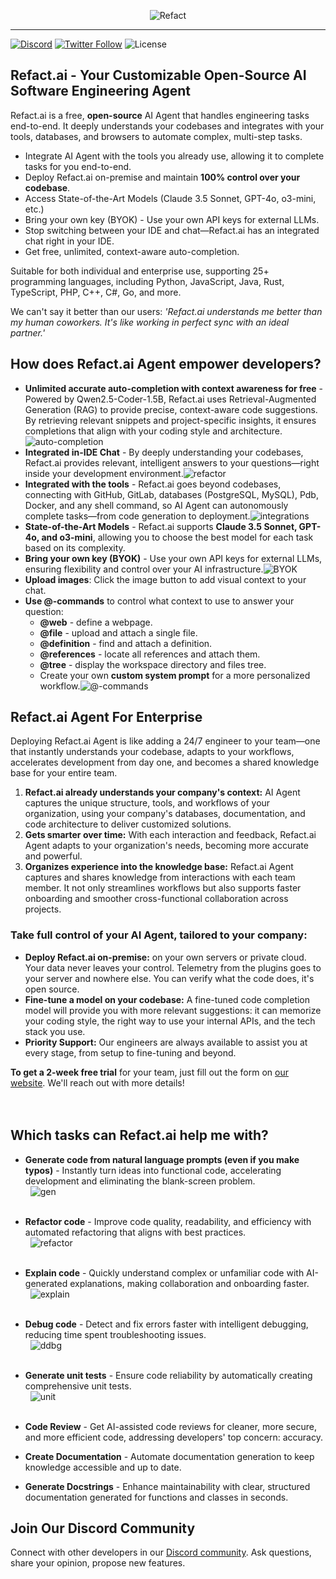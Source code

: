 <p align="center">
  <img alt="Refact" src="https://github.com/user-attachments/assets/190a9e7b-fd0b-4546-9213-1f5571346c8b"/>
</p>

---

[![Discord](https://img.shields.io/discord/1037660742440194089?logo=discord&label=Discord&link=https%3A%2F%2Fsmallcloud.ai%2Fdiscord)](https://smallcloud.ai/discord)
[![Twitter Follow](https://img.shields.io/twitter/follow/refact_ai)](https://twitter.com/intent/follow?screen_name=refact_ai)
![License](https://img.shields.io/github/license/smallcloudai/refact-vscode)

## Refact.ai - Your Customizable Open-Source AI Software Engineering Agent

Refact.ai is a free, **open-source** AI Agent that handles engineering tasks end-to-end. It deeply understands your codebases and integrates with your tools, databases, and browsers to automate complex, multi-step tasks.

- Integrate AI Agent with the tools you already use, allowing it to complete tasks for you end-to-end.
- Deploy Refact.ai on-premise and maintain **100% control over your codebase**.
- Access State-of-the-Art Models (Claude 3.5 Sonnet, GPT-4o, o3-mini, etc.)
- Bring your own key (BYOK) - Use your own API keys for external LLMs.
- Stop switching between your IDE and chat—Refact.ai has an integrated chat right in your IDE.
- Get free, unlimited, context-aware auto-completion.

Suitable for both individual and enterprise use, supporting 25+ programming languages, including Python, JavaScript, Java, Rust, TypeScript, PHP, C++, C#, Go, and more.

We can't say it better than our users: *'Refact.ai understands me better than my human coworkers. It's like working in perfect sync with an ideal partner.'*

## How does Refact.ai Agent empower developers?

- **Unlimited accurate auto-completion with context awareness for free** - Powered by Qwen2.5-Coder-1.5B, Refact.ai uses Retrieval-Augmented Generation (RAG) to provide precise, context-aware code suggestions. By retrieving relevant snippets and project-specific insights, it ensures completions that align with your coding style and architecture.![auto-completion](https://github.com/user-attachments/assets/0ffab638-c807-4863-8d62-a663b1459805)
- **Integrated in-IDE Chat** - By deeply understanding your codebases, Refact.ai provides relevant, intelligent answers to your questions—right inside your development environment.![refactor](https://github.com/user-attachments/assets/e7b2e779-85c5-46a0-99ad-ea909a69ddc7)
- **Integrated with the tools** - Refact.ai goes beyond codebases, connecting with GitHub, GitLab, databases (PostgreSQL, MySQL), Pdb, Docker, and any shell command, so AI Agent can autonomously complete tasks—from code generation to deployment.![integrations](https://github.com/user-attachments/assets/daf8d0ee-0a54-4aa8-82e5-f968fded0c7a)
- **State-of-the-Art Models** - Refact.ai supports **Claude 3.5 Sonnet, GPT-4o, and o3-mini**, allowing you to choose the best model for each task based on its complexity.
- **Bring your own key (BYOK)** - Use your own API keys for external LLMs, ensuring flexibility and control over your AI infrastructure.![BYOK](https://github.com/user-attachments/assets/44e416f7-fb4d-4846-a1e0-1b7da32c2c75)
- **Upload images**: Click the image button to add visual context to your chat.
- **Use @-commands** to control what context to use to answer your question:
    - **@web** - define a webpage.
    - **@file** - upload and attach a single file.
    - **@definition** - find and attach a definition.
    - **@references** - locate all references and attach them.
    - **@tree** - display the workspace directory and files tree.
    - Create your own **custom system prompt** for a more personalized workflow.![@-commands](https://github.com/user-attachments/assets/28e1db76-3490-4195-a3e0-de30496239a9)

## Refact.ai Agent For Enterprise
Deploying Refact.ai Agent is like adding a 24/7 engineer to your team—one that instantly understands your codebase, adapts to your workflows, accelerates development from day one, and becomes a shared knowledge base for your entire team.

1. **Refact.ai already understands your company's context:** AI Agent captures the unique structure, tools, and workflows of your organization, using your company's databases, documentation, and code architecture to deliver customized solutions.
2. **Gets smarter over time:** With each interaction and feedback, Refact.ai Agent adapts to your organization's needs, becoming more accurate and powerful.
3. **Organizes experience into the knowledge base:** Refact.ai Agent captures and shares knowledge from interactions with each team member. It not only streamlines workflows but also supports faster onboarding and smoother cross-functional collaboration across projects.

### Take full control of your AI Agent, tailored to your company:
- **Deploy Refact.ai on-premise:** on your own servers or private cloud. Your data never leaves your control. Telemetry from the plugins goes to your server and nowhere else. You can verify what the code does, it's open source.
- **Fine-tune a model on your codebase:** A fine-tuned code completion model will provide you with more relevant suggestions: it can memorize your coding style, the right way to use your internal APIs, and the tech stack you use.
- **Priority Support:** Our engineers are always available to assist you at every stage, from setup to fine-tuning and beyond.

**To get a 2-week free trial** for your team, just fill out the form on [our website](https://refact.ai/contact/?utm_source=vscode&utm_medium=marketplace&utm_campaign=enterprise). We'll reach out with more details!
\
&nbsp;
\
&nbsp;
## Which tasks can Refact.ai help me with?

- **Generate code from natural language prompts (even if you make typos)** - Instantly turn ideas into functional code, accelerating development and eliminating the blank-screen problem.
\
&nbsp;
  ![gen](https://github.com/user-attachments/assets/ef4acec7-4967-400a-900e-9d3382d05b1b) 
\
&nbsp;
- **Refactor code** - Improve code quality, readability, and efficiency with automated refactoring that aligns with best practices.
\
&nbsp;
  ![refactor](https://github.com/user-attachments/assets/2cae4467-f363-4033-8ecf-2854dcc74aaa) 
\
&nbsp;
- **Explain code** - Quickly understand complex or unfamiliar code with AI-generated explanations, making collaboration and onboarding faster.
\
&nbsp;
![explain](https://github.com/user-attachments/assets/bd43d9aa-15c9-49dc-9fa9-b5ab5c4ecdfe)
\
&nbsp;
- **Debug code** - Detect and fix errors faster with intelligent debugging, reducing time spent troubleshooting issues. 
\
&nbsp;
![ddbg](https://github.com/user-attachments/assets/45e917b5-f47b-4b84-b1f4-f4918c8a00c7) 
\
&nbsp;
- **Generate unit tests** -  Ensure code reliability by automatically creating comprehensive unit tests.
\
&nbsp;
  ![unit](https://github.com/user-attachments/assets/5168ee57-e35b-4484-bf19-70cc0f3a6299)
\
&nbsp;

- **Code Review** - Get AI-assisted code reviews for cleaner, more secure, and more efficient code, addressing developers' top concern: accuracy.
- **Create Documentation** - Automate documentation generation to keep knowledge accessible and up to date.
- **Generate Docstrings** - Enhance maintainability with clear, structured documentation generated for functions and classes in seconds.

## Join Our Discord Community

Connect with other developers in our [Discord community](https://www.smallcloud.ai/discord). Ask questions, share your opinion, propose new features.
